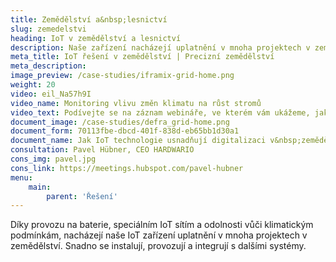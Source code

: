 ```yaml
---
title: Zemědělství a&nbsp;lesnictví
slug: zemedelstvi
heading: IoT v zemědělství a lesnictví
description: Naše zařízení nacházejí uplatnění v mnoha projektech v zemědělství. 
meta_title: IoT řešení v zemědělství | Precizní zemědělství
meta_description: 
image_preview: /case-studies/iframix-grid-home.png
weight: 20
video: eil_Na57h9I
video_name: Monitoring vlivu změn klimatu na růst stromů
video_text: Podívejte se na záznam webináře, ve kterém vám ukážeme, jak jsme společně s Vodafone UK zvládli výzvu anglického Ministerstva životního prostředí a usnadnili mu sběr dat pro výzkum vlivu změn klimatických podmínek na růst stromů.
document_image: /case-studies/defra_grid-home.png
document_form: 70113fbe-dbcd-401f-838d-eb65bb1d30a1
document_name: Jak IoT technologie usnadňují digitalizaci v&nbsp;zemědělství a lesnictví
consultation: Pavel Hübner, CEO HARDWARIO
cons_img: pavel.jpg
cons_link: https://meetings.hubspot.com/pavel-hubner
menu:
    main:
        parent: 'Řešení'
---
```


Díky provozu na baterie, speciálním IoT sítím a odolnosti vůči klimatickým podmínkám, nacházejí naše IoT zařízení uplatnění v mnoha projektech v zemědělství. Snadno se instalují, provozují a integrují s dalšími systémy.